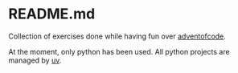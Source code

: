 # README.md

Collection of exercises done while having fun over [adventofcode][1].

At the moment, only python has been used. All python projects are managed by [uv][2].




[1]:https://adventofcode.com
[2]:https://github.com/astral-sh/uv
